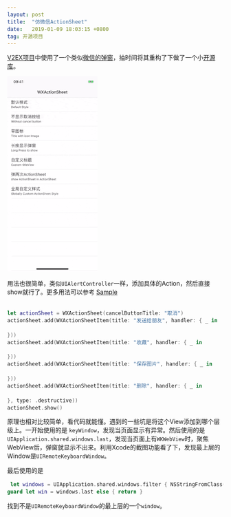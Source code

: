```yaml
---
layout: post
title:  "仿微信ActionSheet"
date:   2019-01-09 18:03:15 +0800
tag: 开源项目
---
```


[V2EX项目](https://github.com/alexiscn/v2ex)中使用了一个类似[微信的弹窗](https://github.com/alexiscn/WXActionSheet)，抽时间将其重构了下做了一个小[开源库](https://github.com/alexiscn/WXActionSheet)。

![](/assets/images/2019/wxactionsheet_preview.gif)


用法也很简单，类似`UIAlertController`一样，添加具体的Action，然后直接show就行了。更多用法可以参考 [Sample](https://github.com/alexiscn/WXActionSheet)


```swift

let actionSheet = WXActionSheet(cancelButtonTitle: "取消")
actionSheet.add(WXActionSheetItem(title: "发送给朋友", handler: { _ in
    
}))
actionSheet.add(WXActionSheetItem(title: "收藏", handler: { _ in
    
}))
actionSheet.add(WXActionSheetItem(title: "保存图片", handler: { _ in
    
}))
actionSheet.add(WXActionSheetItem(title: "删除", handler: { _ in
    
}, type: .destructive))
actionSheet.show()

```

原理也相对比较简单，看代码就能懂。遇到的一些坑是将这个View添加到哪个层级上。一开始使用的是 `keyWindow`，发现当页面显示有异常。然后使用的是 `UIApplication.shared.windows.last`，发现当页面上有`WKWebView`时，聚焦WebView后，弹窗就显示不出来。利用Xcode的截图功能看了下，发现最上层的Window是`UIRemoteKeyboardWindow`。

最后使用的是

```swift
 let windows = UIApplication.shared.windows.filter { NSStringFromClass($0.classForCoder) != "UIRemoteKeyboardWindow" }
guard let win = windows.last else { return }
```

找到不是`UIRemoteKeyboardWindow`的最上层的一个`window`。